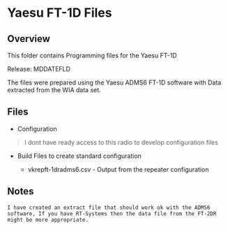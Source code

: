 # Yaesu FT-1D Files

## Overview

This folder contains Programming files for the Yaesu FT-1D

Release: MDDATEFLD

The files were prepared using the Yaesu ADMS6 FT-1D software with Data extracted from the WIA data set.

## Files
* Configuration

> I dont have ready access to this radio to develop configuration files 

* Build Files to create standard configuration

    - vkrepft-1dradms6.csv - Output from the repeater configuration

## Notes

    I have created an extract file that should work ok with the ADMS6 software, If you have RT-Systems then the data file from the FT-2DR might be more appropriate. 

